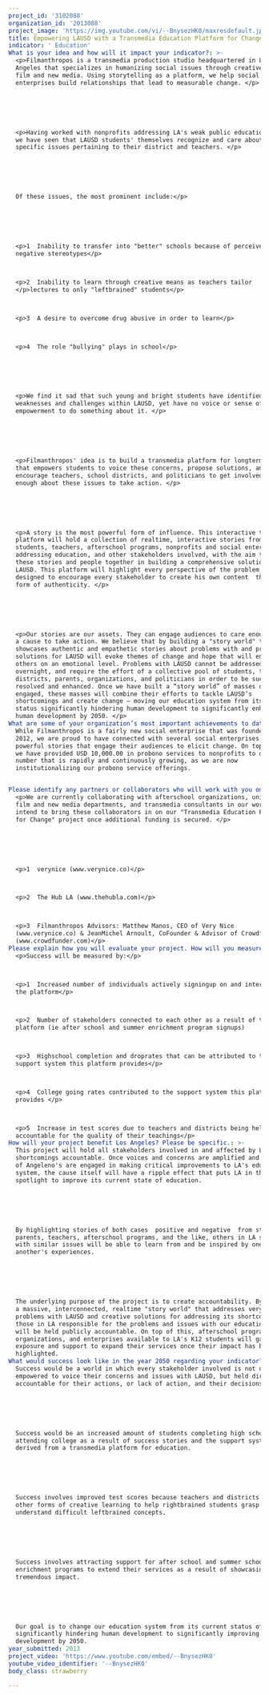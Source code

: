 ```yaml
---
project_id: '3102088'
organization_id: '2013088'
project_image: 'https://img.youtube.com/vi/--BnysezHK0/maxresdefault.jpg'
title: Empowering LAUSD with a Transmedia Education Platform for Change
indicator: ' Education'
What is your idea and how will it impact your indicator?: >-
  <p>Filmanthropos is a transmedia production studio headquartered in Los
  Angeles that specializes in humanizing social issues through creative uses of
  film and new media. Using storytelling as a platform, we help social
  enterprises build relationships that lead to measurable change. </p>






  <p>Having worked with nonprofits addressing LA's weak public education system,
  we have seen that LAUSD students' themselves recognize and care about very
  specific issues pertaining to their district and teachers. </p>






  Of these issues, the most prominent include:</p>






  <p>1  Inability to transfer into "better" schools because of perceived
  negative stereotypes</p>



  <p>2  Inability to learn through creative means as teachers tailor
  </p>lectures to only "leftbrained" students</p>



  <p>3  A desire to overcome drug abusive in order to learn</p>



  <p>4  The role "bullying" plays in school</p>






  <p>We find it sad that such young and bright students have identified specific
  weaknesses and challenges within LAUSD, yet have no voice or sense of
  empowerment to do something about it. </p>






  <p>Filmanthropos' idea is to build a transmedia platform for longterm impact
  that empowers students to voice these concerns, propose solutions, and
  encourage teachers, school districts, and politicians to get involved and care
  enough about these issues to take action. </p>






  <p>A story is the most powerful form of influence. This interactive transmedia
  platform will hold a collection of realtime, interactive stories from
  students, teachers, afterschool programs, nonprofits and social enterprises
  addressing education, and other stakeholders involved, with the aim to tie
  these stories and people together in building a comprehensive solution for
  LAUSD. This platform will highlight every perspective of the problem, and is
  designed to encourage every stakeholder to create his own content  the purest
  form of authenticity. </p>






  <p>Our stories are our assets. They can engage audiences to care enough about
  a cause to take action. We believe that by building a "story world" that
  showcases authentic and empathetic stories about problems with and proposed
  solutions for LAUSD will evoke themes of change and hope that will engage
  others on an emotional level. Problems with LAUSD cannot be addressed
  overnight, and require the effort of a collective pool of students, teachers,
  districts, parents, organizations, and politicians in order to be successfully
  resolved and enhanced. Once we have built a “story world” of masses of people
  engaged, these masses will combine their efforts to tackle LAUSD’s
  shortcomings and create change — moving our education system from its current
  status significantly hindering human development to significantly enhancing
  human development by 2050. </p>
What are some of your organization’s most important achievements to date?: >+
  While Filmanthropos is a fairly new social enterprise that was founded in Q4
  2012, we are proud to have connected with several social enterprises to create
  powerful stories that engage their audiences to elicit change. On top of this,
  we have provided USD 10,000.00 in probono services to nonprofits to date  a
  number that is rapidly and continuously growing, as we are now
  institutionalizing our probono service offerings. 


Please identify any partners or collaborators who will work with you on this project.: >-
  <p>We are currently collaborating with afterschool organizations, university
  film and new media departments, and transmedia consultants in our work. We
  intend to bring these collaborators in on our "Transmedia Education Platform
  for Change" project once additional funding is secured. </p>






  <p>1  verynice (www.verynice.co)</p>



  <p>2  The Hub LA (www.thehubla.com)</p>



  <p>3  Filmanthropos Advisors: Matthew Manos, CEO of Very Nice
  (www.verynice.co) & JeanMichel Arnoult, CoFounder & Advisor of Crowdfunder
  (www.crowdfunder.com)</p>
Please explain how you will evaluate your project. How will you measure success?: >-
  <p>Success will be measured by:</p>



  <p>1  Increased number of individuals actively signingup on and interacting on
  the platform</p>



  <p>2  Number of stakeholders connected to each other as a result of the
  platform (ie after school and summer enrichment program signups)



  <p>3  Highschool completion and droprates that can be attributed to the
  support system this platform provides</p>



  <p>4  College going rates contributed to the support system this platform
  provides </p>



  <p>5  Increase in test scores due to teachers and districts being held more
  accountable for the quality of their teachings</p>
How will your project benefit Los Angeles? Please be specific.: >-
  This project will hold all stakeholders involved in and affected by LAUSD's
  shortcomings accountable. Once voices and concerns are amplified and a masses
  of Angeleno's are engaged in making critical improvements to LA's education
  system, the cause itself will have a ripple effect that puts LA in the
  spotlight to improve its current state of education. 






  By highlighting stories of both cases  positive and negative  from students,
  parents, teachers, afterschool programs, and the like, others in LA struggling
  with similar issues will be able to learn from and be inspired by one
  another's experiences. 






  The underlying purpose of the project is to create accountability. By creating
  a massive, interconnected, realtime "story world" that addresses very specific
  problems with LAUSD and creative solutions for addressing its shortcomings,
  those in LA responsible for the problems and issues with our education system
  will be held publicly accountable. On top of this, afterschool programs,
  organizations, and enterprises available to LA's K12 students will gain more
  exposure and support to expand their services once their impact has been
  highlighted. 
What would success look like in the year 2050 regarding your indicator?: >-
  Success would be a world in which every stakeholder involved is not only
  empowered to voice their concerns and issues with LAUSD, but held directly
  accountable for their actions, or lack of action, and their decisions. 






  Success would be an increased amount of students completing high school and
  attending college as a result of success stories and the support system
  derived from a transmedia platform for education. 






  Success involves improved test scores because teachers and districts embrace
  other forms of creative learning to help rightbrained students grasp and
  understand difficult leftbrained concepts. 






  Success involves attracting support for after school and summer school
  enrichment programs to extend their services as a result of showcasing their
  tremendous impact. 






  Our goal is to change our education system from its current status of
  significantly hindering human development to significantly improving human
  development by 2050.
year_submitted: 2013
project_video: 'https://www.youtube.com/embed/--BnysezHK0'
youtube_video_identifier: '--BnysezHK0'
body_class: strawberry

---
```

